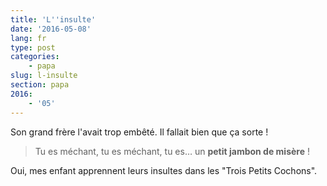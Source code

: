 ```yaml
---
title: 'L''insulte'
date: '2016-05-08'
lang: fr
type: post
categories:
    - papa
slug: l-insulte
section: papa
2016:
    - '05'
---
```


Son grand frère l'avait trop embêté. Il fallait bien que ça sorte !

<!-- more -->

> Tu es méchant, tu es méchant, tu es… un **petit jambon de misère** !

Oui, mes enfant apprennent leurs insultes dans les "Trois Petits Cochons".
